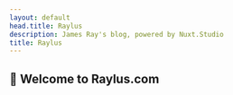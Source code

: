 ```yaml
---
layout: default
head.title: Raylus
description: James Ray's blog, powered by Nuxt.Studio
title: Raylus
---
```


## 🦾 Welcome to Raylus.com
